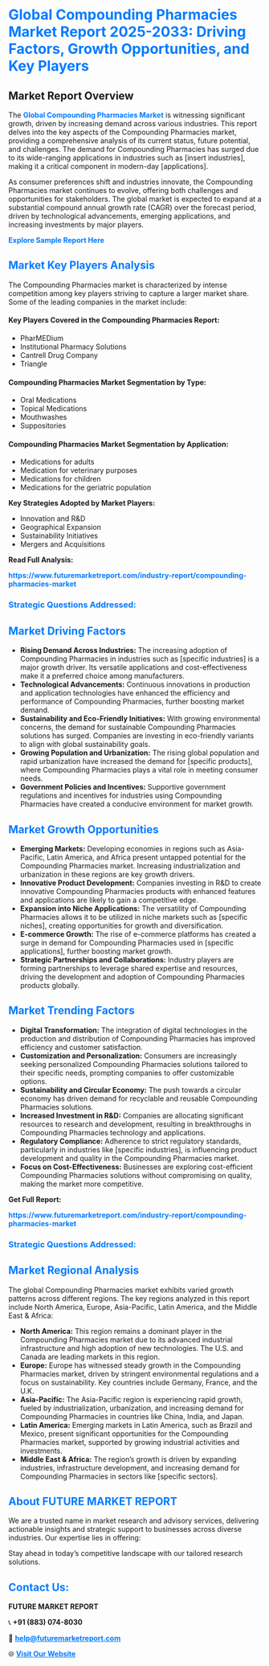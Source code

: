 <h1 style="color: #007BFF;">Global Compounding Pharmacies Market Report 2025-2033: Driving Factors, Growth Opportunities, and Key Players</h1>

<section id="overview">
<h2>Market Report Overview</h2>
<p>The <a href="https://www.futuremarketreport.com/industry-report/compounding-pharmacies-market" style="color: #007BFF; text-decoration: none;"><strong>Global Compounding Pharmacies Market</strong></a> is witnessing significant growth, driven by increasing demand across various industries. This report delves into the key aspects of the Compounding Pharmacies market, providing a comprehensive analysis of its current status, future potential, and challenges. The demand for Compounding Pharmacies has surged due to its wide-ranging applications in industries such as [insert industries], making it a critical component in modern-day [applications].</p>
<p>As consumer preferences shift and industries innovate, the Compounding Pharmacies market continues to evolve, offering both challenges and opportunities for stakeholders. The global market is expected to expand at a substantial compound annual growth rate (CAGR) over the forecast period, driven by technological advancements, emerging applications, and increasing investments by major players.</p>
</section>

<section id="overview">
<p><a href="https://www.futuremarketreport.com/request-sample/reportId=54305" style="color: #007BFF; text-decoration: none;"><strong>Explore Sample Report Here</strong></a></p>
</section>

<section id="key-players">
<h2 style="color: #007BFF;">Market Key Players Analysis</h2>
<p>The Compounding Pharmacies market is characterized by intense competition among key players striving to capture a larger market share. Some of the leading companies in the market include:</p>
<h4>Key Players Covered in the Compounding Pharmacies Report:</h4>
<ul><li>PharMEDium</li><li>Institutional Pharmacy Solutions</li><li>Cantrell Drug Company</li><li>Triangle</li></ul>
<h4>Compounding Pharmacies Market Segmentation by Type:</h4>
<ul><li>Oral Medications</li><li>Topical Medications</li><li>Mouthwashes</li><li>Suppositories</li></ul>

<h4>Compounding Pharmacies Market Segmentation by Application:</h4>
<ul><li>Medications for adults</li><li>Medication for veterinary purposes</li><li>Medications for children</li><li>Medications for the geriatric population</li></ul>
<p><strong>Key Strategies Adopted by Market Players:</strong></p>
<ul>
<li>Innovation and R&D</li>
<li>Geographical Expansion</li>
<li>Sustainability Initiatives</li>
<li>Mergers and Acquisitions</li>
</ul>
</section>

<section>
<p><strong>Read Full Analysis: </strong></p><a href="https://www.futuremarketreport.com/industry-report/compounding-pharmacies-market" style="color: #007BFF; text-decoration: none;"><strong>https://www.futuremarketreport.com/industry-report/compounding-pharmacies-market</strong></a>
<h3 style="color: #007BFF;">Strategic Questions Addressed:</h3>
</section>

<section id="driving-factors">
<h2 style="color: #007BFF;">Market Driving Factors</h2>
<ul>
<li><strong>Rising Demand Across Industries:</strong> The increasing adoption of Compounding Pharmacies in industries such as [specific industries] is a major growth driver. Its versatile applications and cost-effectiveness make it a preferred choice among manufacturers.</li>
<li><strong>Technological Advancements:</strong> Continuous innovations in production and application technologies have enhanced the efficiency and performance of Compounding Pharmacies, further boosting market demand.</li>
<li><strong>Sustainability and Eco-Friendly Initiatives:</strong> With growing environmental concerns, the demand for sustainable Compounding Pharmacies solutions has surged. Companies are investing in eco-friendly variants to align with global sustainability goals.</li>
<li><strong>Growing Population and Urbanization:</strong> The rising global population and rapid urbanization have increased the demand for [specific products], where Compounding Pharmacies plays a vital role in meeting consumer needs.</li>
<li><strong>Government Policies and Incentives:</strong> Supportive government regulations and incentives for industries using Compounding Pharmacies have created a conducive environment for market growth.</li>
</ul>
</section>

<section id="growth-opportunities">
<h2 style="color: #007BFF;">Market Growth Opportunities</h2>
<ul>
<li><strong>Emerging Markets:</strong> Developing economies in regions such as Asia-Pacific, Latin America, and Africa present untapped potential for the Compounding Pharmacies market. Increasing industrialization and urbanization in these regions are key growth drivers.</li>
<li><strong>Innovative Product Development:</strong> Companies investing in R&D to create innovative Compounding Pharmacies products with enhanced features and applications are likely to gain a competitive edge.</li>
<li><strong>Expansion into Niche Applications:</strong> The versatility of Compounding Pharmacies allows it to be utilized in niche markets such as [specific niches], creating opportunities for growth and diversification.</li>
<li><strong>E-commerce Growth:</strong> The rise of e-commerce platforms has created a surge in demand for Compounding Pharmacies used in [specific applications], further boosting market growth.</li>
<li><strong>Strategic Partnerships and Collaborations:</strong> Industry players are forming partnerships to leverage shared expertise and resources, driving the development and adoption of Compounding Pharmacies products globally.</li>
</ul>
</section>

<section id="trending-factors">
<h2 style="color: #007BFF;">Market Trending Factors</h2>
<ul>
<li><strong>Digital Transformation:</strong> The integration of digital technologies in the production and distribution of Compounding Pharmacies has improved efficiency and customer satisfaction.</li>
<li><strong>Customization and Personalization:</strong> Consumers are increasingly seeking personalized Compounding Pharmacies solutions tailored to their specific needs, prompting companies to offer customizable options.</li>
<li><strong>Sustainability and Circular Economy:</strong> The push towards a circular economy has driven demand for recyclable and reusable Compounding Pharmacies solutions.</li>
<li><strong>Increased Investment in R&D:</strong> Companies are allocating significant resources to research and development, resulting in breakthroughs in Compounding Pharmacies technology and applications.</li>
<li><strong>Regulatory Compliance:</strong> Adherence to strict regulatory standards, particularly in industries like [specific industries], is influencing product development and quality in the Compounding Pharmacies market.</li>
<li><strong>Focus on Cost-Effectiveness:</strong> Businesses are exploring cost-efficient Compounding Pharmacies solutions without compromising on quality, making the market more competitive.</li>
</ul>
</section>

<section>
<p><strong>Get Full Report: </strong></p><a href="https://www.futuremarketreport.com/industry-report/compounding-pharmacies-market" style="color: #007BFF; text-decoration: none;"><strong>https://www.futuremarketreport.com/industry-report/compounding-pharmacies-market</strong></a>
<h3 style="color: #007BFF;">Strategic Questions Addressed:</h3>
</section>


<section id="regional-analysis">
<h2 style="color: #007BFF;">Market Regional Analysis</h2>
<p>The global Compounding Pharmacies market exhibits varied growth patterns across different regions. The key regions analyzed in this report include North America, Europe, Asia-Pacific, Latin America, and the Middle East & Africa:</p>
<ul>
<li><strong>North America:</strong> This region remains a dominant player in the Compounding Pharmacies market due to its advanced industrial infrastructure and high adoption of new technologies. The U.S. and Canada are leading markets in this region.</li>
<li><strong>Europe:</strong> Europe has witnessed steady growth in the Compounding Pharmacies market, driven by stringent environmental regulations and a focus on sustainability. Key countries include Germany, France, and the U.K.</li>
<li><strong>Asia-Pacific:</strong> The Asia-Pacific region is experiencing rapid growth, fueled by industrialization, urbanization, and increasing demand for Compounding Pharmacies in countries like China, India, and Japan.</li>
<li><strong>Latin America:</strong> Emerging markets in Latin America, such as Brazil and Mexico, present significant opportunities for the Compounding Pharmacies market, supported by growing industrial activities and investments.</li>
<li><strong>Middle East & Africa:</strong> The region’s growth is driven by expanding industries, infrastructure development, and increasing demand for Compounding Pharmacies in sectors like [specific sectors].</li>
</ul>
</section>

<footer>
<h2 style="color: #007BFF;">About FUTURE MARKET REPORT</h2>
<p>We are a trusted name in market research and advisory services, delivering actionable insights and strategic support to businesses across diverse industries. Our expertise lies in offering:</p>

<p>Stay ahead in today’s competitive landscape with our tailored research solutions.</p>

<h2 style="color: #007BFF;">Contact Us:</h2>
<p><strong>FUTURE MARKET REPORT</strong></p>
<p>📞 <strong>+91 (883) 074-8030</strong></p>
<p>📧 <strong><a href="mailto:help@futuremarketreport.com" style="color: #007BFF;">help@futuremarketreport.com</a></strong></p>
<p>🌐 <strong><a href="https://www.futuremarketreport.com/" style="color: #007BFF;">Visit Our Website</a></strong></p>
</footer>